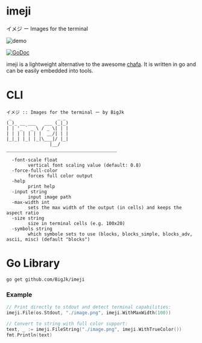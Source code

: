 # imeji

イメジ ー Images for the terminal

![demo](./github/demo.gif)

[![GoDoc](https://godoc.org/github.com/golang/gddo?status.svg)](https://pkg.go.dev/github.com/BigJk/imeji)

imeji is a lightweight alternative to the awesome [chafa](https://hpjansson.org/chafa/). It is written in go and can be easily embedded into tools.

# CLI

```
イメジ :: Images for the terminal ー by BigJk
 _                 _ _
(_)_ __ ___   ___ (_|_)
| | '_ ` _ \ / _ \| | |
| | | | | | |  __/| | |
|_|_| |_| |_|\___|/ |_|
                |__/
_________________________________________

  -font-scale float
    	vertical font scaling value (default: 0.8)
  -force-full-color
    	forces full color output
  -help
    	print help
  -input string
    	input image path
  -max-width int
    	sets the max width of the output (in cells) and keeps the aspect ratio
  -size string
    	size in terminal cells (e.g. 100x20)
  -symbols string
    	which symbole sets to use (blocks, blocks_simple, blocks_adv, ascii, misc) (default "blocks")
```

# Go Library

```
go get github.com/BigJk/imeji
```

### Example

```go
// Print directly to stdout and detect terminal capabilities:
imeji.File(os.Stdout, "./image.png", imeji.WithMaxWidth(100))

// Convert to string with full color support:
text, _ := imeji.FileString("./image.png", imeji.WithTrueColor())
fmt.Println(text)
```